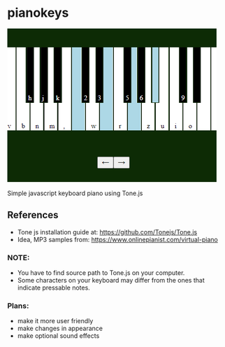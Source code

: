 # pianokeys

![thumbnail](./thumbnail.png)

Simple javascript keyboard piano using Tone.js
## References

- Tone js installation guide at: https://github.com/Tonejs/Tone.js
- Idea, MP3 samples from: https://www.onlinepianist.com/virtual-piano

### NOTE:

- You have to find source path to Tone.js on your computer.
- Some characters on your keyboard may differ from the ones that indicate pressable notes.

### Plans:

- make it more user friendly
- make changes in appearance
- make optional sound effects